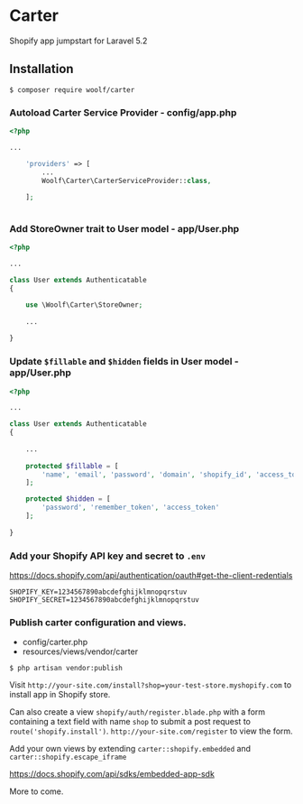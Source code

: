 # Carter
Shopify app jumpstart for Laravel 5.2

## Installation

```
$ composer require woolf/carter
```

### Autoload Carter Service Provider - config/app.php

```php
<?php

...

    'providers' => [
        ...
        Woolf\Carter\CarterServiceProvider::class,
    
    ];
    
```

### Add StoreOwner trait to User model - app/User.php

```php
<?php

...

class User extends Authenticatable
{

    use \Woolf\Carter\StoreOwner;
    
    ...
    
}

```

### Update `$fillable` and `$hidden` fields in User model - app/User.php

```php
<?php

...

class User extends Authenticatable
{
    
    ...
    
    protected $fillable = [
        'name', 'email', 'password', 'domain', 'shopify_id', 'access_token', 'charge_id'
    ];

    protected $hidden = [
        'password', 'remember_token', 'access_token'
    ];
    
}

```

### Add your Shopify API key and secret to `.env`

https://docs.shopify.com/api/authentication/oauth#get-the-client-redentials

```
SHOPIFY_KEY=1234567890abcdefghijklmnopqrstuv
SHOPIFY_SECRET=1234567890abcdefghijklmnopqrstuv
```

### Publish carter configuration and views.

- config/carter.php
- resources/views/vendor/carter

```
$ php artisan vendor:publish
```


Visit `http://your-site.com/install?shop=your-test-store.myshopify.com` to install app in Shopify store.

Can also create a view `shopify/auth/register.blade.php` with a form containing a text field with name `shop` to submit a post request to `route('shopify.install')`. `http://your-site.com/register` to view the form.

Add your own views by extending `carter::shopify.embedded` and `carter::shopify.escape_iframe`

https://docs.shopify.com/api/sdks/embedded-app-sdk



More to come.

